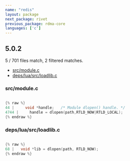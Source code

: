 ```yaml
---
name: "redis"
layout: package
next_package: rivet
previous_package: rdma-core
languages: ['c']
---
```

## 5.0.2
5 / 701 files match, 2 filtered matches.

 - [src/module.c](#srcmodulec)
 - [deps/lua/src/loadlib.c](#depsluasrcloadlibc)

### src/module.c

```c

{% raw %}
44 |     void *handle;   /* Module dlopen() handle. */
4744 |     handle = dlopen(path,RTLD_NOW|RTLD_LOCAL);
{% endraw %}

```
### deps/lua/src/loadlib.c

```c

{% raw %}
68 |   void *lib = dlopen(path, RTLD_NOW);
{% endraw %}

```